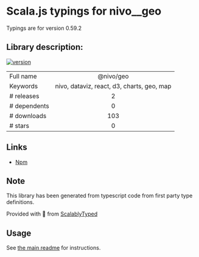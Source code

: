 
# Scala.js typings for nivo__geo

Typings are for version 0.59.2

## Library description:
[![version](https://img.shields.io/npm/v/@nivo/geo.svg?style=flat-square)](https://www.npmjs.com/package/@nivo/geo)

|                    |                 |
| ------------------ | :-------------: |
| Full name          | @nivo/geo |
| Keywords           | nivo, dataviz, react, d3, charts, geo, map |
| # releases         | 2 |
| # dependents       | 0 |
| # downloads        | 103 |
| # stars            | 0 |

## Links
- [Npm](https://www.npmjs.com/package/%40nivo%2Fgeo)
    


## Note
This library has been generated from typescript code from first party type definitions.

Provided with :purple_heart: from [ScalablyTyped](https://github.com/oyvindberg/ScalablyTyped)

## Usage
See [the main readme](../../readme.md) for instructions.


